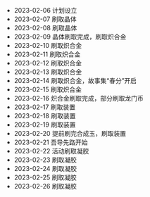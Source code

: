 - 2023-02-06 计划设立
- 2023-02-07 刷取晶体
- 2023-02-08 刷取晶体
- 2023-02-09 晶体刷取完成，刷取炽合金
- 2023-02-10 刷取炽合金
- 2023-02-11 刷取炽合金
- 2023-02-12 刷取炽合金
- 2023-02-13 刷取炽合金
- 2023-02-14 刷取炽合金，故事集“春分”开启
- 2023-02-15 刷取炽合金
- 2023-02-16 炽合金刷取完成，部分刷取龙门币
- 2023-02-17 刷取装置
- 2023-02-18 刷取装置
- 2023-02-19 刷取装置
- 2023-02-20 提前刷完合成玉，刷取装置
- 2023-02-21 吾导先路开始
- 2023-02-22 活动刷取凝胶
- 2023-02-23 刷取凝胶
- 2023-02-24 刷取凝胶
- 2023-02-25 刷取凝胶
- 2023-02-26 刷取凝胶
